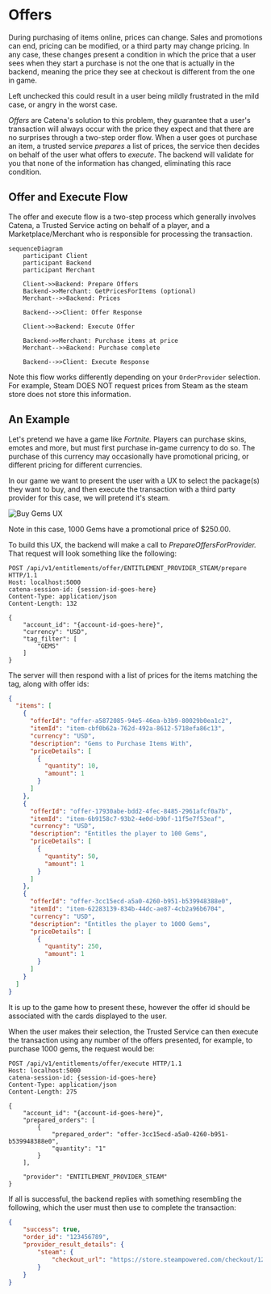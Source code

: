 # Offers

During purchasing of items online, prices can change. Sales and promotions can end, pricing can be modified, or a third party may change pricing. In any case, these changes present a condition in which
the price that a user sees when they start a purchase is not the one that is actually in the backend, meaning the price they see at checkout is different from the one in game.

Left unchecked this could result in a user being mildly frustrated in the mild case, or angry in the worst case.

_Offers_ are Catena's solution to this problem, they guarantee that a user's transaction will always occur with the price they expect and that there are no surprises through a two-step order flow. When a user
goes ot purchase an item, a trusted service _prepares_ a list of prices, the service then decides on behalf of the user what offers to _execute_. The backend will validate for you that none of the information
has changed, eliminating this race condition.

## Offer and Execute Flow

The offer and execute flow is a two-step process which generally involves Catena, a Trusted Service acting on behalf of a player, and a Marketplace/Merchant who is responsible for processing the transaction.

```mermaid
sequenceDiagram
    participant Client
    participant Backend
    participant Merchant

    Client->>Backend: Prepare Offers
    Backend->>Merchant: GetPricesForItems (optional)
    Merchant-->>Backend: Prices
    
    Backend-->>Client: Offer Response

    Client->>Backend: Execute Offer
    
    Backend->>Merchant: Purchase items at price
    Merchant-->>Backend: Purchase complete    
    
    Backend-->>Client: Execute Response

```

Note this flow works differently depending on your `OrderProvider` selection. For example, Steam DOES NOT request prices from Steam as the steam store does not store this information.

## An Example

Let's pretend we have a game like _Fortnite._ Players can purchase skins, emotes and more, but must first purchase in-game currency to do so. The purchase of this currency may occasionally have promotional pricing, or different
pricing for different currencies.

In our game we want to present the user with a UX to select the package(s) they want to buy, and then execute the transaction with a third party provider for this case, we will pretend it's steam.

[//]: # (https://excalidraw.com/#json=0gHBk9smoJZ2Bltd5dRiR,9GWMjLcD35dhmAXIoFwybg)

![Buy Gems UX](entitlements-buy-gems.png)

Note in this case, 1000 Gems have a promotional price of $250.00.

To build this UX, the backend will make a call to _PrepareOffersForProvider._ That request will look something like the following:

```HTTP
POST /api/v1/entitlements/offer/ENTITLEMENT_PROVIDER_STEAM/prepare HTTP/1.1
Host: localhost:5000
catena-session-id: {session-id-goes-here}
Content-Type: application/json
Content-Length: 132

{
    "account_id": "{account-id-goes-here}",
    "currency": "USD",
    "tag_filter": [
        "GEMS"
    ]
}
```

The server will then respond with a list of prices for the items matching the tag, along with offer ids:

```json
{
  "items": [
    {
      "offerId": "offer-a5872085-94e5-46ea-b3b9-80029b0ea1c2",
      "itemId": "item-cbf0b62a-762d-492a-8612-5718efa86c13",
      "currency": "USD",
      "description": "Gems to Purchase Items With",
      "priceDetails": [
        {
          "quantity": 10,
          "amount": 1
        }
      ]
    },
    {
      "offerId": "offer-17930abe-bdd2-4fec-8485-2961afcf0a7b",
      "itemId": "item-6b9158c7-93b2-4e0d-b9bf-11f5e7f53eaf",
      "currency": "USD",
      "description": "Entitles the player to 100 Gems",
      "priceDetails": [
        {
          "quantity": 50,
          "amount": 1
        }
      ]
    },
    {
      "offerId": "offer-3cc15ecd-a5a0-4260-b951-b539948388e0",
      "itemId": "item-62283139-834b-44dc-ae87-4cb2a96b6704",
      "currency": "USD",
      "description": "Entitles the player to 1000 Gems",
      "priceDetails": [
        {
          "quantity": 250,
          "amount": 1
        }
      ]
    }
  ]
}
```

It is up to the game how to present these, however the offer id should be associated with the cards displayed to the user.

When the user makes their selection, the Trusted Service can then execute the transaction using any number of the offers presented, for example, to purchase 1000 gems, the request would be: 

```HTTP
POST /api/v1/entitlements/offer/execute HTTP/1.1
Host: localhost:5000
catena-session-id: {session-id-goes-here}
Content-Type: application/json
Content-Length: 275

{
    "account_id": "{account-id-goes-here}",
    "prepared_orders": [
        {
            "prepared_order": "offer-3cc15ecd-a5a0-4260-b951-b539948388e0",
            "quantity": "1"
        }
    ],
    
    "provider": "ENTITLEMENT_PROVIDER_STEAM"
}
```

If all is successful, the backend replies with something resembling the following, which the user must then use to complete the transaction:

```json
{
    "success": true,
    "order_id": "123456789",
    "provider_result_details": {
        "steam": {
            "checkout_url": "https://store.steampowered.com/checkout/123456789"
        }
    }
}
```
